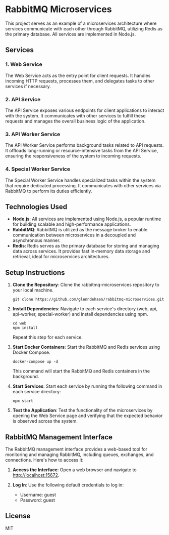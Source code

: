 # RabbitMQ Microservices

This project serves as an example of a microservices architecture where services communicate with each other through RabbitMQ, utilizing Redis as the primary database. All services are implemented in Node.js.

## Services

### 1. Web Service

The Web Service acts as the entry point for client requests. It handles incoming HTTP requests, processes them, and delegates tasks to other services if necessary.

### 2. API Service

The API Service exposes various endpoints for client applications to interact with the system. It communicates with other services to fulfill these requests and manages the overall business logic of the application.

### 3. API Worker Service

The API Worker Service performs background tasks related to API requests. It offloads long-running or resource-intensive tasks from the API Service, ensuring the responsiveness of the system to incoming requests.

### 4. Special Worker Service

The Special Worker Service handles specialized tasks within the system that require dedicated processing. It communicates with other services via RabbitMQ to perform its duties efficiently.

## Technologies Used

- **Node.js**: All services are implemented using Node.js, a popular runtime for building scalable and high-performance applications.
- **RabbitMQ**: RabbitMQ is utilized as the message broker to enable communication between microservices in a decoupled and asynchronous manner.
- **Redis**: Redis serves as the primary database for storing and managing data across services. It provides fast in-memory data storage and retrieval, ideal for microservices architectures.

## Setup Instructions

1. **Clone the Repository**: Clone the rabbitmq-microservices repository to your local machine.

    ```
    git clone https://github.com/glenndehaan/rabbitmq-microservices.git
    ```

2. **Install Dependencies**: Navigate to each service's directory (web, api, api-worker, special-worker) and install dependencies using npm.

    ```
    cd web
    npm install
    ```

   Repeat this step for each service.

3. **Start Docker Containers**: Start the RabbitMQ and Redis services using Docker Compose.

    ```
    docker-compose up -d
    ```

   This command will start the RabbitMQ and Redis containers in the background.

4. **Start Services**: Start each service by running the following command in each service directory:

    ```
    npm start
    ```

5. **Test the Application**: Test the functionality of the microservices by opening the Web Service page and verifying that the expected behavior is observed across the system.

## RabbitMQ Management Interface

The RabbitMQ management interface provides a web-based tool for monitoring and managing RabbitMQ, including queues, exchanges, and connections. Here's how to access it:

1. **Access the Interface**: Open a web browser and navigate to [http://localhost:15672](http://localhost:15672).

2. **Log In**: Use the following default credentials to log in:
    - Username: guest
    - Password: guest

## License

MIT
